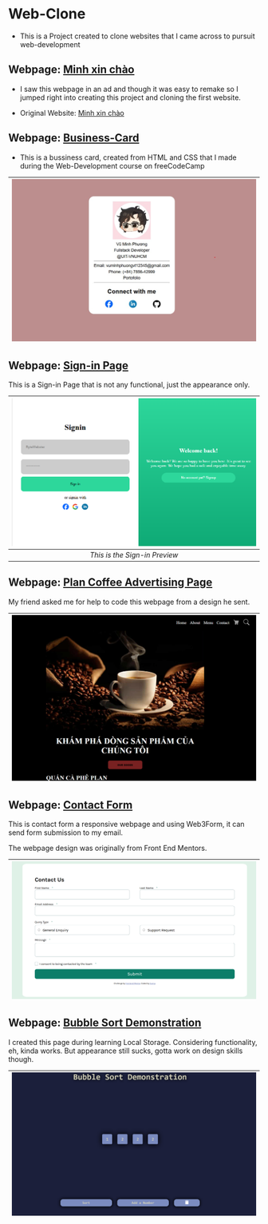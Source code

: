 # Web-Clone
- This is a Project created to clone websites that I came across to pursuit web-development

## Webpage: [Minh xin chào](./Webpages/Minhxinchao/index.html)
- I saw this webpage in an ad and though it was easy to remake so I jumped right into creating this project and cloning the first website.

- Original Website: [Minh xin chào](https://minhxinchao.com/optin-page-da-biet-ve-freelance?gad_source=2&gad_campaignid=22335961377&wbraid=ClkKCAjwss3DBhBFEkkAkIzbRKPBL1iTgP_imWoZNl5Jut8PB9sCGb6nu2sLeNlDi-HUACJI0rNpXqg7iyCUlm5FG_0tQG1fWuP-71Oe4btOcLXs6_-VGgInIQ)

## Webpage: [Business-Card](./Webpages/Business-Card/)
- This is a bussiness card, created from HTML and CSS that I made during the Web-Development course on  freeCodeCamp

| ![Business-Card-Preview.JPG](./images/Business-Card-Preview.jpg) | 
|:--:| 


## Webpage: [Sign-in Page](./Webpages/Sign-in%20Page/)

This is a Sign-in Page that is not any functional, just the appearance only.

| ![Sign-inPage.JPG](./images/signinpage.png) | 
|:--:| 
| *This is the Sign-in Preview* |

## Webpage: [Plan Coffee Advertising Page](./Webpages/PLAN%20coffee/)
My friend asked me for help to code this webpage from a design he sent.

| ![PlanCoffeePreview.JPG](./images/PLANcoffe.png) | 
|:--:| 

## Webpage: [Contact Form](./Webpages/Form/index.html)

This is contact form a responsive webpage and using Web3Form, it can send form submission to my email.

The webpage design was originally from Front End Mentors.

| ![ContactFormPreview.JPG](./images/Form%20Preview.png) | 
|:--:| 

## Webpage: [Bubble Sort Demonstration](./Webpages/Sorting-Algorithm/index.html)

I created this page during learning Local Storage. Considering functionality, eh, kinda works. But appearance still sucks, gotta work on design skills though.

| ![BubbleSortPreview.JPG](./images/BubbleSort.png) | 
|:--:| 

